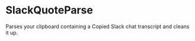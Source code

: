 # SlackQuoteParse
Parses your clipboard containing a Copied Slack chat transcript and cleans it up.
